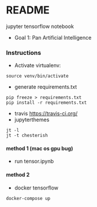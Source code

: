 # README
jupyter tensorflow notebook
- Goal 1: Pan Artificial Intelligence

### Instructions
* Activate virtualenv:
```text
source venv/bin/activate
```

* generate requirements.txt
```text
pip freeze > requirements.txt
pip install -r requirements.txt
```

* travis https://travis-ci.org/
* jupyterthemes
```text
jt -l
jt -t chesterish
```

#### method 1 (mac os gpu bug)
* run tensor.ipynb

#### method 2
* docker tensorflow
```text
docker-compose up
```